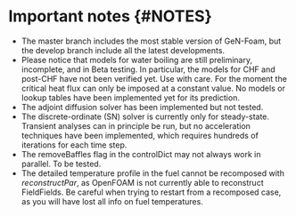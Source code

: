 # Important notes {#NOTES}

* The master branch includes the most stable version of GeN-Foam, but the develop branch include all the latest developments.
* Please notice that models for water boiling are still preliminary, incomplete, and in Beta testing. In particular, the models for CHF and post-CHF have not been verified yet. Use with care. For the moment the critical heat flux can only be imposed at a constant value. No models or lookup tables have been implemented yet for its prediction. 
* The adjoint diffusion solver has been implemented but not tested.
* The discrete-ordinate (SN) solver is currently only for steady-state. Transient analyses can in principle be run, but no acceleration techniques have been implemented, which requires hundreds of iterations for each time step.
* The removeBaffles flag in the controlDict may not always work in parallel. To be tested.
* The detailed temperature profile in the fuel cannot be recomposed with *reconstructPar*, as OpenFOAM is not currently able to reconstruct FieldFields. Be careful when trying to restart from a recomposed case, as you will have lost all info on fuel temperatures.

